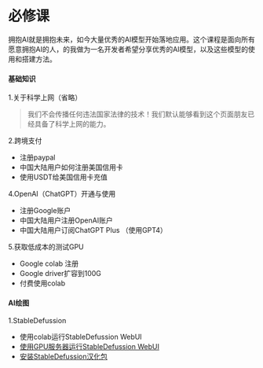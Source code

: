 # 必修课
拥抱AI就是拥抱未来，如今大量优秀的AI模型开始落地应用。这个课程是面向所有愿意拥抱AI的人，的我做为一名开发者希望分享优秀的AI模型，以及这些模型的使用和搭建方法。

#### 基础知识

1.关于科学上网（省略）
> 我们不会传播任何违法国家法律的技术！我们默认能够看到这个页面朋友已经具备了科学上网的能力。

2.跨境支付
- 注册paypal
- 中国大陆用户如何注册美国信用卡
- 使用USDT给美国信用卡充值

4.OpenAI（ChatGPT）开通与使用
- 注册Google账户
- 中国大陆用户注册OpenAI账户
- 中国大陆用户订阅ChatGPT Plus （使用GPT4）

5.获取低成本的测试GPU
- Google colab 注册
- Google driver扩容到100G
- 付费使用colab

#### AI绘图

1.StableDefussion
- 使用colab运行StableDefussion WebUI
- [使用GPU服务器运行StableDefussion WebUI](./stable-defussion-ubuntu/)
- [安装StableDefussion汉化包](./stable-defussion-ubuntu/2_%E5%AE%89%E8%A3%85%E6%B1%89%E5%8C%96%E8%A1%A5%E4%B8%81.md)

